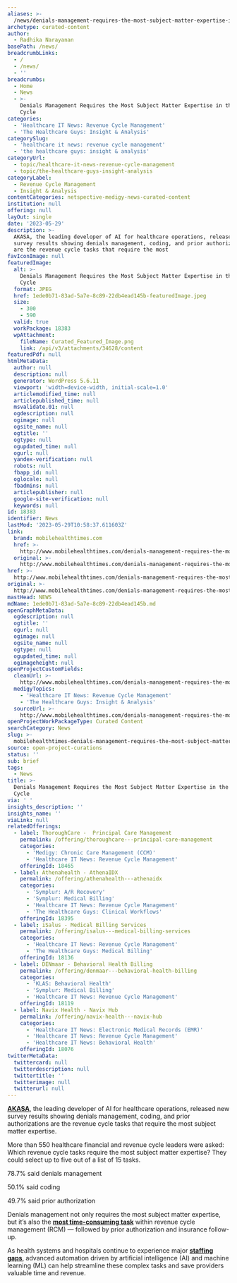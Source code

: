 ```yaml
---
aliases: >-
  /news/denials-management-requires-the-most-subject-matter-expertise-in-the-revenue-cycle
archetype: curated-content
author:
  - Radhika Narayanan
basePath: /news/
breadcrumbLinks:
  - /
  - /news/
  - ''
breadcrumbs:
  - Home
  - News
  - >-
    Denials Management Requires the Most Subject Matter Expertise in the Revenue
    Cycle
categories:
  - 'Healthcare IT News: Revenue Cycle Management'
  - 'The Healthcare Guys: Insight & Analysis'
categorySlug:
  - 'healthcare it news: revenue cycle management'
  - 'the healthcare guys: insight & analysis'
categoryUrl:
  - topic/healthcare-it-news-revenue-cycle-management
  - topic/the-healthcare-guys-insight-analysis
categoryLabel:
  - Revenue Cycle Management
  - Insight & Analysis
contentCategories: netspective-medigy-news-curated-content
institution: null
offering: null
layOut: single
date: '2023-05-29'
description: >-
  AKASA, the leading developer of AI for healthcare operations, released new
  survey results showing denials management, coding, and prior authorizations
  are the revenue cycle tasks that require the most
favIconImage: null
featuredImage:
  alt: >-
    Denials Management Requires the Most Subject Matter Expertise in the Revenue
    Cycle
  format: JPEG
  href: 1ede0b71-83ad-5a7e-8c89-22db4ead145b-featuredImage.jpeg
  size:
    - 300
    - 590
  valid: true
  workPackage: 18383
  wpAttachment:
    fileName: Curated_Featured_Image.png
    link: /api/v3/attachments/34628/content
featuredPdf: null
htmlMetaData:
  author: null
  description: null
  generator: WordPress 5.6.11
  viewport: 'width=device-width, initial-scale=1.0'
  articlemodified_time: null
  articlepublished_time: null
  msvalidate.01: null
  ogdescription: null
  ogimage: null
  ogsite_name: null
  ogtitle: ''
  ogtype: null
  ogupdated_time: null
  ogurl: null
  yandex-verification: null
  robots: null
  fbapp_id: null
  oglocale: null
  fbadmins: null
  articlepublisher: null
  google-site-verification: null
  keywords: null
id: 18383
identifier: News
lastMod: '2023-05-29T10:58:37.611603Z'
link:
  brand: mobilehealthtimes.com
  href: >-
    http://www.mobilehealthtimes.com/denials-management-requires-the-most-subject-matter-expertise-in-the-revenue-cycle/
  original: >-
    http://www.mobilehealthtimes.com/denials-management-requires-the-most-subject-matter-expertise-in-the-revenue-cycle/
href: >-
  http://www.mobilehealthtimes.com/denials-management-requires-the-most-subject-matter-expertise-in-the-revenue-cycle/
original: >-
  http://www.mobilehealthtimes.com/denials-management-requires-the-most-subject-matter-expertise-in-the-revenue-cycle/
mastHead: NEWS
mdName: 1ede0b71-83ad-5a7e-8c89-22db4ead145b.md
openGraphMetaData:
  ogdescription: null
  ogtitle: ''
  ogurl: null
  ogimage: null
  ogsite_name: null
  ogtype: null
  ogupdated_time: null
  ogimageheight: null
openProjectCustomFields:
  cleanUrl: >-
    http://www.mobilehealthtimes.com/denials-management-requires-the-most-subject-matter-expertise-in-the-revenue-cycle/
  medigyTopics:
    - 'Healthcare IT News: Revenue Cycle Management'
    - 'The Healthcare Guys: Insight & Analysis'
  sourceUrl: >-
    http://www.mobilehealthtimes.com/denials-management-requires-the-most-subject-matter-expertise-in-the-revenue-cycle/
openProjectWorkPackageType: Curated Content
searchCategory: News
slug: >-
  mobilehealthtimes-denials-management-requires-the-most-subject-matter-expertise-in-the-revenue-cycle
source: open-project-curations
status: ''
sub: brief
tags:
  - News
title: >-
  Denials Management Requires the Most Subject Matter Expertise in the Revenue
  Cycle
via: ' '
insights_description: ''
insights_name: ''
viaLink: null
relatedOfferings:
  - label: ThoroughCare -  Principal Care Management
    permalink: /offering/thoroughcare---principal-care-management
    categories:
      - 'Medigy: Chronic Care Management (CCM)'
      - 'Healthcare IT News: Revenue Cycle Management'
    offeringId: 18465
  - label: Athenahealth - AthenaIDX
    permalink: /offering/athenahealth---athenaidx
    categories:
      - 'Symplur: A/R Recovery'
      - 'Symplur: Medical Billing'
      - 'Healthcare IT News: Revenue Cycle Management'
      - 'The Healthcare Guys: Clinical Workflows'
    offeringId: 18395
  - label: iSalus - Medical Billing Services
    permalink: /offering/isalus---medical-billing-services
    categories:
      - 'Healthcare IT News: Revenue Cycle Management'
      - 'The Healthcare Guys: Medical Billing'
    offeringId: 18136
  - label: DENmaar - Behavioral Health Billing
    permalink: /offering/denmaar---behavioral-health-billing
    categories:
      - 'KLAS: Behavioral Health'
      - 'Symplur: Medical Billing'
      - 'Healthcare IT News: Revenue Cycle Management'
    offeringId: 18119
  - label: Navix Health - Navix Hub
    permalink: /offering/navix-health---navix-hub
    categories:
      - 'Healthcare IT News: Electronic Medical Records (EMR)'
      - 'Healthcare IT News: Revenue Cycle Management'
      - 'Healthcare IT News: Behavioral Health'
    offeringId: 18076
twitterMetaData:
  twittercard: null
  twitterdescription: null
  twittertitle: ''
  twitterimage: null
  twitterurl: null
---
```

<p><a href="http://www.akasa.com/"><strong>AKASA</strong></a>, the leading developer of AI for healthcare operations, released new survey results showing denials management, coding, and prior authorizations are the revenue cycle tasks that require the most subject matter expertise.</p><p>More than 550 healthcare financial and revenue cycle leaders were asked: Which revenue cycle tasks require the most subject matter expertise? They could select up to five out of a list of 15 tasks.</p><p>78.7% said denials management</p><p>50.1% said coding</p><p>49.7% said prior authorization</p><p>Denials management not only requires the most subject matter expertise, but it’s also the <a href="https://akasa.com/press/denials-management-most-time-consuming-revenue-cycle-task-survey/"><strong>most time-consuming task</strong></a> within revenue cycle management (RCM) — followed by prior authorization and insurance follow-up.</p><p>As health systems and hospitals continue to experience major <a href="https://www.ache.org/about-ache/news-and-awards/news-releases/survey-workforce-challenges-cited-by-ceos-as-top-issue-confronting-hospitals-in-2022"><strong>staffing gaps</strong></a>, advanced automation driven by artificial intelligence (AI) and machine learning (ML) can help streamline these complex tasks and save providers valuable time and revenue.</p>